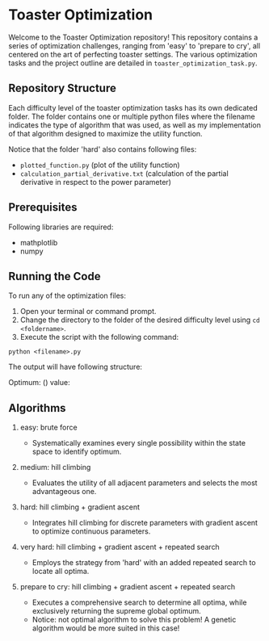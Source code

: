 # Toaster Optimization

Welcome to the Toaster Optimization repository! This repository contains a series of optimization challenges, ranging from 'easy' to 'prepare to cry', all centered on the art of perfecting toaster settings. The various optimization tasks and the project outline are detailed in `toaster_optimization_task.py`.

## Repository Structure

Each difficulty level of the toaster optimization tasks has its own dedicated folder. The folder contains one or multiple python files where the filename indicates the type of algorithm that was used, as well as my implementation of that algorithm designed to maximize the utility function.

Notice that the folder 'hard' also contains following files:

- `plotted_function.py` (plot of the utility function)
- `calculation_partial_derivative.txt` (calculation of the partial derivative in respect to the power parameter)

## Prerequisites

Following libraries are required:

- mathplotlib
- numpy

## Running the Code

To run any of the optimization files:

1. Open your terminal or command prompt.
2. Change the directory to the folder of the desired difficulty level using `cd <foldername>`.
3. Execute the script with the following command:

`python <filename>.py`

The output will have following structure:

Optimum: ()
value:

## Algorithms

1. easy: brute force

   - Systematically examines every single possibility within the state space to identify optimum.

2. medium: hill climbing

   - Evaluates the utility of all adjacent parameters and selects the most advantageous one.

3. hard: hill climbing + gradient ascent

   - Integrates hill climbing for discrete parameters with gradient ascent to optimize continuous parameters.

4. very hard: hill climbing + gradient ascent + repeated search

   - Employs the strategy from 'hard' with an added repeated search to locate all optima.

5. prepare to cry: hill climbing + gradient ascent + repeated search

   - Executes a comprehensive search to determine all optima, while exclusively returning the supreme global optimum.
   - Notice: not optimal algorithm to solve this problem! A genetic algorithm would be more suited in this case!
